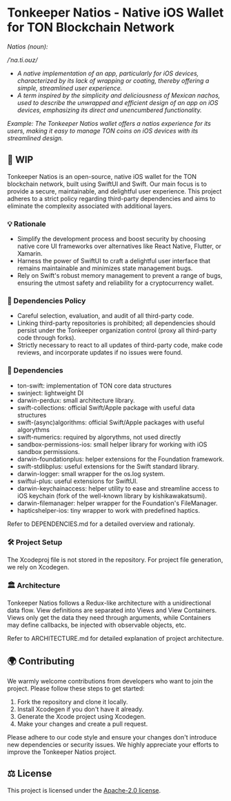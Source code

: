# Tonkeeper Natios - Native iOS Wallet for TON Blockchain Network

*Natios (noun):*

*/ˈnɑ.ti.oʊz/*

- *A native implementation of an app, particularly for iOS devices, characterized by its lack of wrapping or coating, thereby offering a simple, streamlined user experience.*
- *A term inspired by the simplicity and deliciousness of Mexican nachos, used to describe the unwrapped and efficient design of an app on iOS devices, emphasizing its direct and unencumbered functionality.*

*Example: The Tonkeeper Natios wallet offers a natios experience for its users, making it easy to manage TON coins on iOS devices with its streamlined design.*


## 🚧 WIP

Tonkeeper Natios is an open-source, native iOS wallet for the TON blockchain network, built using SwiftUI and Swift. Our main focus is to provide a secure, maintainable, and delightful user experience. This project adheres to a strict policy regarding third-party dependencies and aims to eliminate the complexity associated with additional layers.


### 💡 Rationale

- Simplify the development process and boost security by choosing native core UI frameworks over alternatives like React Native, Flutter, or Xamarin.
- Harness the power of SwiftUI to craft a delightful user interface that remains maintainable and minimizes state management bugs.
- Rely on Swift's robust memory management to prevent a range of bugs, ensuring the utmost safety and reliability for a cryptocurrency wallet.

### 🚨 Dependencies Policy

- Careful selection, evaluation, and audit of all third-party code.
- Linking third-party repositories is prohibited; all dependencies should persist under the Tonkeeper organization control (proxy all third-party code through forks).
- Strictly necessary to react to all updates of third-party code, make code reviews, and incorporate updates if no issues were found.

### 💼 Dependencies

- ton-swift: implementation of TON core data structures
- swinject: lightweight DI
- darwin-perdux: small architecture library.
- swift-collections: official Swift/Apple package with useful data structures 
- swift-(async)algorithms: official Swift/Apple packages with useful algorythms
- swift-numerics: required by algorythms, not used directly
- sandbox-permissions-ios: small helper library for working with iOS sandbox permissions.
- darwin-foundationplus: helper extensions for the Foundation framework.
- swift-stdlibplus: useful extensions for the Swift standard library.
- darwin-logger: small wrapper for the os.log system.
- swiftui-plus: useful extensions for SwiftUI.
- darwin-keychainaccess: helper utility to ease and streamline access to iOS keychain (fork of the well-known library by kishikawakatsumi).
- darwin-filemanager: helper wrapper for the Foundation's FileManager.
- hapticshelper-ios: tiny wrapper to work with predefined haptics.

Refer to DEPENDENCIES.md for a detailed overview and rationaly.
### 🛠️ Project Setup

The Xcodeproj file is not stored in the repository. For project file generation, we rely on Xcodegen.

### 🏛️ Architecture

Tonkeeper Natios follows a Redux-like architecture with a unidirectional data flow. View definitions are separated into Views and View Containers. Views only get the data they need through arguments, while Containers may define callbacks, be injected with observable objects, etc.

Refer to ARCHITECTURE.md for detailed explanation of project architecture.

## 🌍 Contributing

We warmly welcome contributions from developers who want to join the project. Please follow these steps to get started:

1. Fork the repository and clone it locally.
2. Install Xcodegen if you don't have it already.
3. Generate the Xcode project using Xcodegen.
4. Make your changes and create a pull request.

Please adhere to our code style and ensure your changes don't introduce new dependencies or security issues. We highly appreciate your efforts to improve the Tonkeeper Natios project.

## ⚖️ License

This project is licensed under the [Apache-2.0 license](LICENSE).
